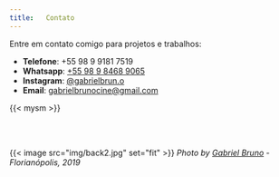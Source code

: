 ```yaml
---
title:   Contato
---
```

Entre em contato comigo para projetos e trabalhos:

- **Telefone**: +55 98 9 9181 7519
- **Whatsapp**: [+55 98 9 8468 9065](https://api.whatsapp.com/send?phone=5598984689065)
- **Instagram**: [@gabrielbrun.o](https://www.instagram.com/gabrielbrun.o/)
- **Email**: [gabrielbrunocine@gmail.com](mailto:gabrielbrunocine@gmail.com)

{{< mysm >}}

<br/><br/>

{{< image src="img/back2.jpg" set="fit" >}}
*Photo by [Gabriel Bruno](https://www.instagram.com/p/B3iJvmmpku3/) - Florianópolis, 2019*
